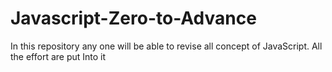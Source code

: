 # Javascript-Zero-to-Advance

In this repository any one will be able to revise all concept of JavaScript.
All the effort are put Into it
